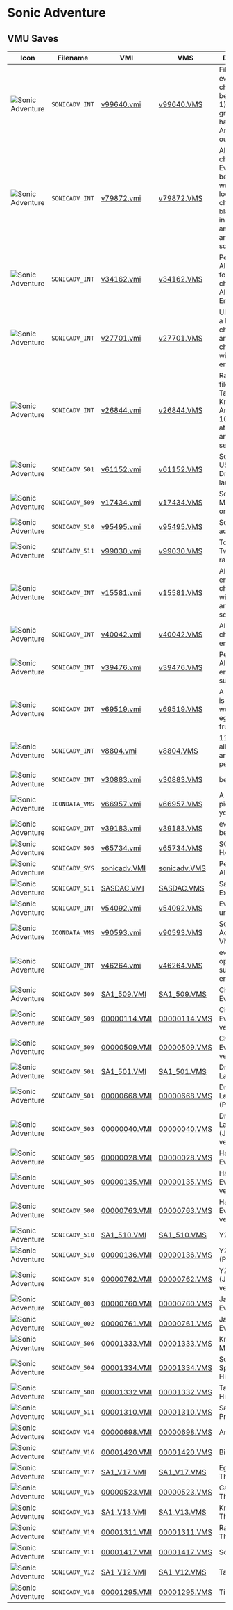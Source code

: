 # Sonic Adventure

## VMU Saves

| Icon | Filename | VMI | VMS | Description |
|------|----------|-----|-----|-------------|
| ![Sonic Adventure](../icons/SONICADV_INT.GIF) | `SONICADV_INT` | [v99640.vmi](v99640.vmi) | [v99640.VMS](v99640.VMS) | File 1 & 2 every character beaten. (File 1)  RARE! green hammer Amy!!!check it out...  
| ![Sonic Adventure](../icons/SONICADV_INT.GIF) | `SONICADV_INT` | [v79872.vmi](v79872.vmi) | [v79872.VMS](v79872.VMS) | All characters! Every story beaten! 5 weird but cool looking chaoes.The black one is in love with amy anddisrespect sonic. 
| ![Sonic Adventure](../icons/SONICADV_INT.GIF) | `SONICADV_INT` | [v34162.vmi](v34162.vmi) | [v34162.VMS](v34162.VMS) | Perfect Save! All Powerups, for all characters. All 130 Emblems too! 
| ![Sonic Adventure](../icons/SONICADV_INT.GIF) | `SONICADV_INT` | [v27701.vmi](v27701.vmi) | [v27701.VMS](v27701.VMS) | Ultimate save a hoard of chaos cho and all characters with 130 emblems. 
| ![Sonic Adventure](../icons/SONICADV_INT.GIF) | `SONICADV_INT` | [v26844.vmi](v26844.vmi) | [v26844.VMS](v26844.VMS) | Random voice files (Sonic, Tails, Knuckles, Amy, E-102,and Big) at the options and character select screen. 
| ![Sonic Adventure](../icons/SONICADV_501.GIF) | `SONICADV_501` | [v61152.vmi](v61152.vmi) | [v61152.VMS](v61152.VMS) | Sonic in the US Dreamcast launch!!! 
| ![Sonic Adventure](../icons/SONICADV_509.GIF) | `SONICADV_509` | [v17434.vmi](v17434.vmi) | [v17434.VMS](v17434.VMS) | Sonic in X-MAS add-on!!! 
| ![Sonic Adventure](../icons/SONICADV_510.GIF) | `SONICADV_510` | [v95495.vmi](v95495.vmi) | [v95495.VMS](v95495.VMS) | Sonic in Y2K add-on!!! 
| ![Sonic Adventure](../icons/SONICADV_511.GIF) | `SONICADV_511` | [v99030.vmi](v99030.vmi) | [v99030.VMS](v99030.VMS) | Totally NEW Twinkle park race!!! 
| ![Sonic Adventure](../icons/SONICADV_INT.GIF) | `SONICADV_INT` | [v15581.vmi](v15581.vmi) | [v15581.VMS](v15581.VMS) | All 130 emblems, all characters, wicked chao and super sonic 
| ![Sonic Adventure](../icons/SONICADV_INT.GIF) | `SONICADV_INT` | [v40042.vmi](v40042.vmi) | [v40042.VMS](v40042.VMS) | All characters, all emblems. 
| ![Sonic Adventure](../icons/SONICADV_INT.GIF) | `SONICADV_INT` | [v39476.vmi](v39476.vmi) | [v39476.VMS](v39476.VMS) | Perfect save. All 130 emblems and super sonic. 
| ![Sonic Adventure](../icons/SONICADV_INT.GIF) | `SONICADV_INT` | [v69519.vmi](v69519.vmi) | [v69519.VMS](v69519.VMS) | A good chao is within as well as an egg and some fruits. 
| ![Sonic Adventure](../icons/SONICADV_INT.GIF) | `SONICADV_INT` | [v8804.vmi](v8804.vmi) | [v8804.VMS](v8804.VMS) | 113 emblems all characters and 999 perfect chao 
| ![Sonic Adventure](../icons/SONICADV_INT.GIF) | `SONICADV_INT` | [v30883.vmi](v30883.vmi) | [v30883.VMS](v30883.VMS) | best of chao 
| ![Sonic Adventure](../icons/ICONDATA_VMS.GIF) | `ICONDATA_VMS` | [v66957.vmi](v66957.vmi) | [v66957.VMS](v66957.VMS) | A Sonic picture on your VMU. 
| ![Sonic Adventure](../icons/SONICADV_INT.GIF) | `SONICADV_INT` | [v39183.vmi](v39183.vmi) | [v39183.VMS](v39183.VMS) | everything beaten! 
| ![Sonic Adventure](../icons/SONICADV_505.GIF) | `SONICADV_505` | [v65734.vmi](v65734.vmi) | [v65734.VMS](v65734.VMS) | SONIC IN HALLOWEEN 
| ![Sonic Adventure](../icons/SONICADV_SYS.GIF) | `SONICADV_SYS` | [sonicadv.VMI](sonicadv.VMI) | [sonicadv.VMS](sonicadv.VMS) | Perfect Save! All Open!
| ![Sonic Adventure](../icons/SONICADV_511.GIF) | `SONICADV_511` | [SASDAC.VMI](SASDAC.VMI) | [SASDAC.VMS](SASDAC.VMS) | Samba GP Extra Course!
| ![Sonic Adventure](../icons/SONICADV_INT.GIF) | `SONICADV_INT` | [v54092.vmi](v54092.vmi) | [v54092.VMS](v54092.VMS) | Everything unlocked.
| ![Sonic Adventure](../icons/ICONDATA_VMS.GIF) | `ICONDATA_VMS` | [v90593.vmi](v90593.vmi) | [v90593.VMS](v90593.VMS) | Sonic Adventure VMU icon.
| ![Sonic Adventure](../icons/SONICADV_INT.GIF) | `SONICADV_INT` | [v46264.vmi](v46264.vmi) | [v46264.VMS](v46264.VMS) | everything  opened even supersonic   enjoy 
| ![Sonic Adventure](../icons/SONICADV_509.GIF) | `SONICADV_509` | [SA1_509.VMI](SA1_509.VMI) | [SA1_509.VMS](SA1_509.VMS) | Christmas Event 
| ![Sonic Adventure](../icons/SONICADV_509.GIF) | `SONICADV_509` | [00000114.VMI](00000114.VMI) | [00000114.VMS](00000114.VMS) | Christmas Event (PAL version) 
| ![Sonic Adventure](../icons/SONICADV_509.GIF) | `SONICADV_509` | [00000509.VMI](00000509.VMI) | [00000509.VMS](00000509.VMS) | Christmas Event (Japan version)
| ![Sonic Adventure](../icons/SONICADV_501.GIF) | `SONICADV_501` | [SA1_501.VMI](SA1_501.VMI) | [SA1_501.VMS](SA1_501.VMS) | Dreamcast Launch Party 
| ![Sonic Adventure](../icons/SONICADV_501.GIF) | `SONICADV_501` | [00000668.VMI](00000668.VMI) | [00000668.VMS](00000668.VMS) | Dreamcast Launch Party (PAL version)
| ![Sonic Adventure](../icons/SONICADV_503.GIF) | `SONICADV_503` | [00000040.VMI](00000040.VMI) | [00000040.VMS](00000040.VMS) | Dreamcast Launch Party (Japan version)
| ![Sonic Adventure](../icons/SONICADV_505.GIF) | `SONICADV_505` | [00000028.VMI](00000028.VMI) | [00000028.VMS](00000028.VMS) | Halloween Event 
| ![Sonic Adventure](../icons/SONICADV_505.GIF) | `SONICADV_505` | [00000135.VMI](00000135.VMI) | [00000135.VMS](00000135.VMS) | Halloween Event (PAL version)
| ![Sonic Adventure](../icons/SONICADV_500.GIF) | `SONICADV_500` | [00000763.VMI](00000763.VMI) | [00000763.VMS](00000763.VMS) | Halloween Event (Japan version) 
| ![Sonic Adventure](../icons/SONICADV_510.GIF) | `SONICADV_510` | [SA1_510.VMI](SA1_510.VMI) | [SA1_510.VMS](SA1_510.VMS) | Y2K Event 
| ![Sonic Adventure](../icons/SONICADV_510.GIF) | `SONICADV_510` | [00000136.VMI](00000136.VMI) | [00000136.VMS](00000136.VMS) | Y2K Event (PAL version)
| ![Sonic Adventure](../icons/SONICADV_510.GIF) | `SONICADV_510` | [00000762.VMI](00000762.VMI) | [00000762.VMS](00000762.VMS) | Y2K Event (Japan version)
| ![Sonic Adventure](../icons/SONICADV_003.GIF) | `SONICADV_003` | [00000760.VMI](00000760.VMI) | [00000760.VMS](00000760.VMS) | Japanese Event 1
| ![Sonic Adventure](../icons/SONICADV_002.GIF) | `SONICADV_002` | [00000761.VMI](00000761.VMI) | [00000761.VMS](00000761.VMS) | Japanese Event 2
| ![Sonic Adventure](../icons/SONICADV_506.GIF) | `SONICADV_506` | [00001333.VMI](00001333.VMI) | [00001333.VMS](00001333.VMS) | Knuckles - Mystic Ruins 
| ![Sonic Adventure](../icons/SONICADV_504.GIF) | `SONICADV_504` | [00001334.VMI](00001334.VMI) | [00001334.VMS](00001334.VMS) | Sonic - Speed Highway 
| ![Sonic Adventure](../icons/SONICADV_508.GIF) | `SONICADV_508` | [00001332.VMI](00001332.VMI) | [00001332.VMS](00001332.VMS) | Tails - Sand Hill 
| ![Sonic Adventure](../icons/SONICADV_511.GIF) | `SONICADV_511` | [00001310.VMI](00001310.VMI) | [00001310.VMS](00001310.VMS) | Samba Grand Prix 
| ![Sonic Adventure](../icons/SONICADV_V14.GIF) | `SONICADV_V14` | [00000698.VMI](00000698.VMI) | [00000698.VMS](00000698.VMS) | Amy Theme
| ![Sonic Adventure](../icons/SONICADV_V16.GIF) | `SONICADV_V16` | [00001420.VMI](00001420.VMI) | [00001420.VMS](00001420.VMS) | Big Theme
| ![Sonic Adventure](../icons/SONICADV_V17.GIF) | `SONICADV_V17` | [SA1_V17.VMI](SA1_V17.VMI) | [SA1_V17.VMS](SA1_V17.VMS) | Eggman Theme
| ![Sonic Adventure](../icons/SONICADV_V15.GIF) | `SONICADV_V15` | [00000523.VMI](00000523.VMI) | [00000523.VMS](00000523.VMS) | Gamma Theme
| ![Sonic Adventure](../icons/SONICADV_V13.GIF) | `SONICADV_V13` | [SA1_V13.VMI](SA1_V13.VMI) | [SA1_V13.VMS](SA1_V13.VMS) | Knuckles Theme
| ![Sonic Adventure](../icons/SONICADV_V19.GIF) | `SONICADV_V19` | [00001311.VMI](00001311.VMI) | [00001311.VMS](00001311.VMS) | Random Theme
| ![Sonic Adventure](../icons/SONICADV_V11.GIF) | `SONICADV_V11` | [00001417.VMI](00001417.VMI) | [00001417.VMS](00001417.VMS) | Sonic Theme
| ![Sonic Adventure](../icons/SONICADV_V12.GIF) | `SONICADV_V12` | [SA1_V12.VMI](SA1_V12.VMI) | [SA1_V12.VMS](SA1_V12.VMS) | Tails Theme
| ![Sonic Adventure](../icons/SONICADV_V18.GIF) | `SONICADV_V18` | [00001295.VMI](00001295.VMI) | [00001295.VMS](00001295.VMS) | Tikal Theme
